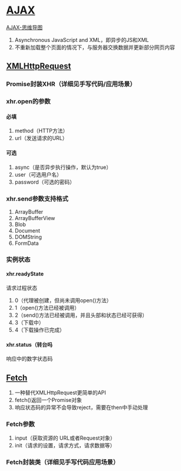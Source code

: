 # [AJAX](https://developer.mozilla.org/zh-CN/docs/Learn/JavaScript/Client-side_web_APIs/Fetching_data#xmlhttprequest)

[AJAX-思维导图](./mind/04-AJAX.html)

1. Asynchronous JavaScript and XML，即异步的JS和XML
2. 不重新加载整个页面的情况下，与服务器交换数据并更新部分网页内容

## [XMLHttpRequest](https://developer.mozilla.org/zh-CN/docs/Web/API/XMLHttpRequest)

### Promise封装XHR（详细见手写代码/应用场景）

### xhr.open的参数

#### 必填

1. method（HTTP方法）
2. url（发送请求的URL）

#### 可选

1. async（是否异步执行操作，默认为true）
2. user（可选用户名）
3. password（可选的密码）

### xhr.send参数支持格式

1. ArrayBuffer
2. ArrayBufferView
3. Blob
4. Document
5. DOMString
6. FormData

### 实例状态

#### xhr.readyState

请求过程状态
1. 0（代理被创建，但尚未调用open()方法）
2. 1（open()方法已经被调用）
3. 2（send()方法已经被调用，并且头部和状态已经可获得）
4. 3（下载中）
5. 4（下载操作已完成）

#### xhr.status（转台吗

响应中的数字状态码

## [Fetch](https://developer.mozilla.org/zh-CN/docs/Web/API/Fetch_API/Using_Fetch)

1. 一种替代XMLHttpRequest更简单的API
2. fetch()返回一个Promise对象
3. 响应状态码的异常不会导致reject，需要在then中手动处理

### Fetch参数

1. input（获取资源的 URL或者Request对象）
2. init（请求的设置，请求方式，请求数据等）

### Fetch封装类（详细见手写代码应用场景）
